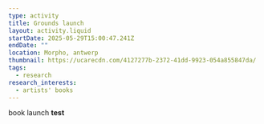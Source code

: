 ```yaml
---
type: activity
title: Grounds launch
layout: activity.liquid
startDate: 2025-05-29T15:00:47.241Z
endDate: ""
location: Morpho, antwerp
thumbnail: https://ucarecdn.com/4127277b-2372-41dd-9923-054a855847da/
tags:
  - research
research_interests:
  - artists' books
---
```

book launch **test**
